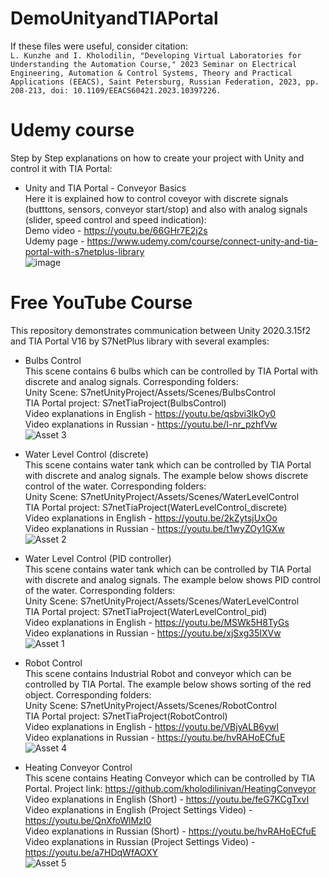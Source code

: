 # DemoUnityandTIAPortal
If these files were useful, consider citation: \
`L. Kunzhe and I. Kholodilin, "Developing Virtual Laboratories for Understanding the Automation Course," 2023 Seminar on Electrical Engineering, Automation & Control Systems, Theory and Practical Applications (EEACS), Saint Petersburg, Russian Federation, 2023, pp. 208-213, doi: 10.1109/EEACS60421.2023.10397226.` 

# Udemy course
Step by Step explanations on how to create your project with Unity and control it with TIA Portal: 
- Unity and TIA Portal - Conveyor Basics \
Here it is explained how to control coveyor with discrete signals (butttons, sensors, conveyor start/stop) and also with analog signals (slider, speed control and speed indication): \
Demo video - https://youtu.be/66GHr7E2j2s \
Udemy page - https://www.udemy.com/course/connect-unity-and-tia-portal-with-s7netplus-library \
![image](https://github.com/kholodilinivan/DemoUnityandTIAPortal/assets/34764174/949a87c8-5c72-49dd-84a6-2cfe2d2225c0)

# Free YouTube Course
This repository demonstrates communication between Unity 2020.3.15f2 and TIA Portal V16 by S7NetPlus library with several examples: 
- Bulbs Control \
This scene contains 6 bulbs which can be controlled by TIA Portal with discrete and analog signals. Corresponding folders: \
Unity Scene: S7netUnityProject/Assets/Scenes/BulbsControl \
TIA Portal project: S7netTiaProject(BulbsControl) \
Video explanations in English - https://youtu.be/qsbvi3lkOy0 \
Video explanations in Russian - https://youtu.be/I-nr_pzhfVw \
![Asset 3](https://user-images.githubusercontent.com/34764174/138125379-2bdfac93-515e-4b72-9009-608c958cdeed.png) 

- Water Level Control (discrete) \
This scene contains water tank which can be controlled by TIA Portal with discrete and analog signals. The example below shows discrete control of the water. Corresponding folders: \
Unity Scene: S7netUnityProject/Assets/Scenes/WaterLevelControl \
TIA Portal project: S7netTiaProject(WaterLevelControl_discrete) \
Video explanations in English - https://youtu.be/2kZytsjUxOo \
Video explanations in Russian - https://youtu.be/t1wyZOy1GXw \
![Asset 2](https://user-images.githubusercontent.com/34764174/138126902-bd9ba608-23fc-4d3c-a08b-8424f019b4b9.png)

- Water Level Control (PID controller) \
This scene contains water tank which can be controlled by TIA Portal with discrete and analog signals. The example below shows PID control of the water. Corresponding folders: \
Unity Scene: S7netUnityProject/Assets/Scenes/WaterLevelControl \
TIA Portal project: S7netTiaProject(WaterLevelControl_pid) \
Video explanations in English - https://youtu.be/MSWk5H8TyGs \
Video explanations in Russian - https://youtu.be/xjSxg35IXVw \
![Asset 1](https://user-images.githubusercontent.com/34764174/138127316-b14583bc-395c-435d-ac44-0ba7dbd92be6.png)

- Robot Control \
This scene contains Industrial Robot and conveyor which can be controlled by TIA Portal. The example below shows sorting of the red object. Corresponding folders: \
Unity Scene: S7netUnityProject/Assets/Scenes/RobotControl \
TIA Portal project: S7netTiaProject(RobotControl) \
Video explanations in English - https://youtu.be/VBjyALB6ywI \
Video explanations in Russian -  https://youtu.be/hvRAHoECfuE \
![Asset 4](https://user-images.githubusercontent.com/34764174/215308434-1791aad0-e587-4ad0-aec7-dee78c11057b.png)

- Heating Conveyor Control \
This scene contains Heating Conveyor which can be controlled by TIA Portal. Project link: https://github.com/kholodilinivan/HeatingConveyor \
Video explanations in English (Short) - https://youtu.be/feG7KCgTxvI \
Video explanations in English (Project Settings Video) - https://youtu.be/QnXfoWlMzI0 \
Video explanations in Russian (Short) -  https://youtu.be/hvRAHoECfuE \
Video explanations in Russian (Project Settings Video) - https://youtu.be/a7HDqWfAOXY \
![Asset 5](https://user-images.githubusercontent.com/34764174/215320179-f9d2fc4b-c90a-47ab-a38f-224088ace105.png)

